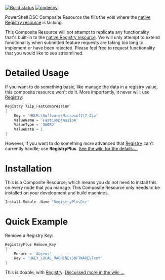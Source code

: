 [![Build status](https://ci.appveyor.com/api/projects/status/armotrsuydsjhop2?svg=true)](https://ci.appveyor.com/project/VertigoRay/registryplusdsc)
[![codecov](https://codecov.io/gh/UNT-CAS/RegistryPlusDsc/branch/master/graph/badge.svg)](https://codecov.io/gh/UNT-CAS/RegistryPlusDsc)

PowerShell DSC Composite Resource the fills the void where the [native Registry resource](https://docs.microsoft.com/en-us/powershell/dsc/registryresource) is lacking.

This Composite Resource will not attempt to replicate any functionality that's built-in to the [native Registry resource](https://docs.microsoft.com/en-us/powershell/dsc/registryresource).
We will only attempt to extend functionality when submitted feature requests are taking too long to implement or have been rejected.
Please feel free to request functionality that you would like to see streamlined.

# Detailed Usage

If you want to do something basic, like manage the data in a registry value, this composite resource won't do it. More importantly, it never will; use [Registry](https://docs.microsoft.com/en-us/powershell/dsc/registryresource):

```powershell
Registry 7Zip_FastCompression
{
    Key = 'HKLM:\Software\Microsoft\7-Zip'
    ValueName = 'FastCompression'
    ValueType = 'DWORD'
    ValueData = 1
}
```

However, if you want to do something more advanced that [Registry](https://docs.microsoft.com/en-us/powershell/dsc/registryresource) can't currently handle; use **RegistryPlus**. [See the wiki for the details ...](https://github.com/UNT-CAS/RegistryDsc/wiki)

# Installation

This is a Composite Resource; which means you do not need to install this on every node that you manage.
This Composite Resource only needs to be installed on your development and build machines.

```powershell
Install-Module -Name 'RegistryPlusDsc'
```

# Quick Example

Remove a Registry Key:

```powershell
RegistryPlus Remove_Key
{
    Ensure = 'Absent'
    Key = 'HKEY_LOCAL_MACHINE\SOFTWARE\Test'
}
```

This is doable, with [Registry](https://docs.microsoft.com/en-us/powershell/dsc/registryresource). [Discussed more in the wiki ...](https://github.com/UNT-CAS/RegistryPlusDsc/wiki/Remove-Reg-Key)